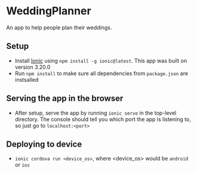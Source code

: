 # WeddingPlanner
An app to help people plan their weddings.

## Setup

* Install [Ionic](https://ionicframework.com/) using `npm install -g ionic@latest`. This app was built on version 3.20.0
* Run `npm install` to make sure all dependencies from `package.json` are instsalled

## Serving the app in the browser
* After setup, serve the app by running `ionic serve` in the top-level directory. The console should tell you which port the app is listening to, so just go to `localhost:<port>`

## Deploying to device
* `ionic cordova run <device_os>`, where <device_os> would be `android` or `ios`


